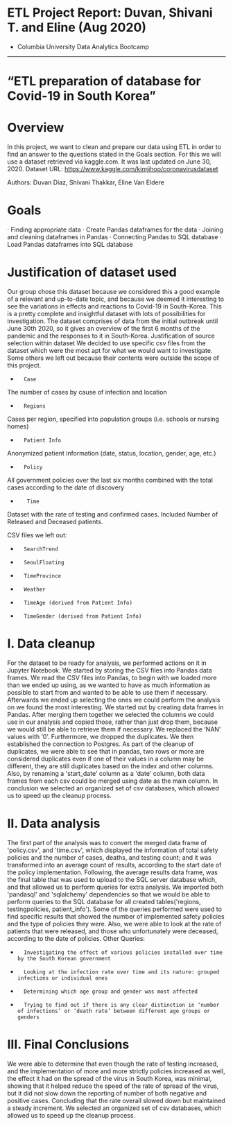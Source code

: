 # ETL Project Report: Duvan, Shivani T. and Eline (Aug 2020) 
- Columbia University Data Analytics Bootcamp
-------------------------------------------------------------

# “ETL preparation of database for Covid-19 in South Korea”

# Overview
In this project, we want to clean and prepare our data using ETL in order to find an answer to the questions stated in the Goals section. For this we will use a dataset retrieved via kaggle.com.
It was last updated on June 30, 2020.
Dataset URL: https://www.kaggle.com/kimjihoo/coronavirusdataset

Authors: Duvan Diaz, Shivani Thakkar, Eline Van Eldere

# Goals
·       Finding appropriate data
·       Create Pandas dataframes for the data
·       Joining and cleaning dataframes in Pandas
·       Connecting Pandas to SQL database
·       Load Pandas dataframes into SQL database


# Justification of dataset used
Our group chose this dataset because we considered this a good example of a relevant and up-to-date topic, and because we deemed it interesting to see the variations in effects and reactions to Covid-19 in South-Korea. This is a pretty complete and insightful dataset with lots of possibilities for investigation.
The dataset comprises of data from the initial outbreak until June 30th 2020, so it gives an overview of the first 6 months of the pandemic and the responses to it in South-Korea.
Justification of source selection within dataset
We decided to use specific csv files from the dataset which were the most apt for what we would want to investigate. Some others we left out because their contents were outside the scope of this project.


*       Case
The number of cases by cause of infection and location
*       Regions
Cases per region, specified into population groups (i.e. schools or nursing homes)
*       Patient Info
Anonymized patient information (date, status, location, gender, age, etc.)
*       Policy
All government policies over the last six months combined with the total cases according to the date of discovery
*        Time
Dataset with the rate of testing and confirmed cases. Included Number of Released and Deceased patients. 

CSV files we left out:
*       SearchTrend
*       SeoulFloating
*       TimeProvince
*       Weather
*       TimeAge (derived from Patient Info)
*       TimeGender (derived from Patient Info)


#    I.         Data cleanup
For the dataset to be ready for analysis, we performed actions on it in Jupyter Notebook. We started by storing the CSV files into Pandas data frames.
We read the CSV files into Pandas, to begin with we loaded more than we ended up using, as we wanted to have as much information as possible to start from and wanted to be able to use them if necessary. Afterwards we ended up selecting the ones we could perform the analysis on we found the most interesting.
We started out by creating data frames in Pandas. After merging them together we selected the columns we could use in our analysis and copied those, rather than just drop them, because we would still be able to retrieve them if necessary. We replaced the ‘NAN’ values with ‘0’. Furthermore, we dropped the duplicates. We then established the connection to Postgres.
As part of the cleanup of duplicates, we were able to see that in pandas, two rows or more are considered duplicates even if one of their values in a column may be different, they are still duplicates based on the index and other columns.
Also, by renaming a 'start_date' column as a 'date' column, both data frames from each csv could be merged using date as the main column.
In conclusion we selected an organized set of csv databases, which allowed us to speed up the cleanup process.


#  II.         Data analysis

  The first part of the analysis was to convert the merged data frame of 'policy.csv', and 'time.csv', which displayed the information of total safety policies and the number of cases, deaths, and testing count; and it was transformed into an average count of results, according to the start date of the policy implementation. Following, the average results data frame, was the final table that was used to upload to the SQL server database which, and that allowed us to perform queries for extra analysis. We imported both 'pandasql' and 'sqlalchemy' dependencies so that we would be able to perform queries to the SQL database for all created tables('regions, testingpolicies, patient_info'). Some of the queries performed were used to find specific results that showed the number of implemented safety policies and the type of policies they were. Also, we were able to look at the rate of patients that were released, and those who unfortunately were deceased, according to the date of policies.
Other Queries:
-       Investigating the effect of various policies installed over time by the South Korean government
-       Looking at the infection rate over time and its nature: grouped infections or individual ones
-       Determining which age group and gender was most affected
-       Trying to find out if there is any clear distinction in ‘number of infections’ or ‘death rate’ between different age groups or genders
  
        
# III.         Final Conclusions

We were able to determine that even though the rate of testing increased, and the implementation of more and more strictly policies increased as well, the effect it had on the spread of the virus in South Korea, was minimal, showing that it helped reduce the speed of the rate of spread of the virus, but it did not slow down the reporting of number of both negative and positive cases. Concluding that the rate overall slowed down but maintained a steady increment. We selected an organized set of csv databases, which allowed us to speed up the cleanup process.
